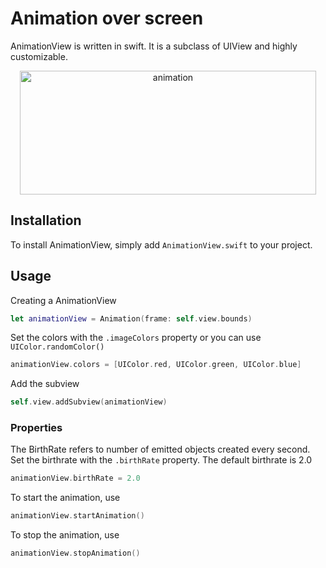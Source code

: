 # Animation over screen

AnimationView is written in swift. It is a subclass of UIView and highly customizable. 

<p align="center">
  <img src="animation.gif" alt="animation" width="473.6" height="198">
</p>

## Installation
To install AnimationView, simply add `AnimationView.swift` to your project.

## Usage

Creating a AnimationView

```swift
let animationView = Animation(frame: self.view.bounds)
```

Set the colors with the `.imageColors` property or you can use `UIColor.randomColor()`

``` swift
animationView.colors = [UIColor.red, UIColor.green, UIColor.blue]

```

Add the subview

```swift
self.view.addSubview(animationView)
```

### Properties

The BirthRate refers to number of emitted objects created every second. Set the birthrate with the `.birthRate` property. The default birthrate is 2.0

``` swift
animationView.birthRate = 2.0
```


To start the animation, use

``` swift
animationView.startAnimation()
```


To stop the animation, use

``` swift
animationView.stopAnimation()
```
